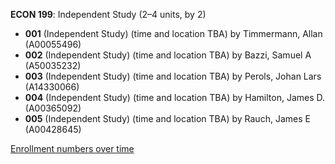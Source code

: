 **ECON 199**: Independent Study (2–4 units, by 2)

- **001** (Independent Study) (time and location TBA) by Timmermann, Allan (A00055496)
- **002** (Independent Study) (time and location TBA) by Bazzi, Samuel A (A50035232)
- **003** (Independent Study) (time and location TBA) by Perols, Johan Lars (A14330066)
- **004** (Independent Study) (time and location TBA) by Hamilton, James D. (A00365092)
- **005** (Independent Study) (time and location TBA) by Rauch, James E (A00428645)

[Enrollment numbers over time](./ECON199.tsv)
